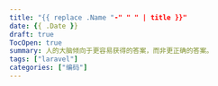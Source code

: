 ```yaml
---
title: "{{ replace .Name "-" " " | title }}"
date: {{ .Date }}
draft: true
TocOpen: true
summary: 人的大脑倾向于更容易获得的答案，而非更正确的答案。
tags: ["laravel"]
categories: ["编码"]
---
```


